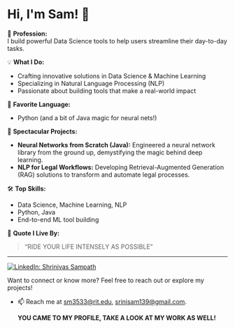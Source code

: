 # Hi, I'm Sam! 👋

🚀 **Profession:**  
I build powerful Data Science tools to help users streamline their day-to-day tasks.

💡 **What I Do:**  
- Crafting innovative solutions in Data Science & Machine Learning  
- Specializing in Natural Language Processing (NLP)  
- Passionate about building tools that make a real-world impact

🐍 **Favorite Language:**  
- Python (and a bit of Java magic for neural nets!)

🌟 **Spectacular Projects:**  
- **Neural Networks from Scratch (Java):** Engineered a neural network library from the ground up, demystifying the magic behind deep learning.  
- **NLP for Legal Workflows:** Developing Retrieval-Augmented Generation (RAG) solutions to transform and automate legal processes.

🛠️ **Top Skills:**  
- Data Science, Machine Learning, NLP  
- Python, Java  
- End-to-end ML tool building

💬 **Quote I Live By:**  
> “RIDE YOUR LIFE INTENSELY AS POSSIBLE”

---

[![LinkedIn: Shrinivas Sampath](https://img.shields.io/badge/-LinkedIn-blue?style=flat-square&logo=Linkedin&logoColor=white&link=https://www.linkedin.com/in/shrinivas-sampath)](https://www.linkedin.com/in/shrinivas-sampath)

Want to connect or know more? Feel free to reach out or explore my projects!
- 📫 Reach me at sm3533@rit.edu, srinisam139@gmail.com.


  **YOU CAME TO MY PROFILE, TAKE A LOOK AT MY WORK AS WELL!**

<!---
srinisam139/srinisam139 is a ✨ special ✨ repository because its `README.md` (this file) appears on your GitHub profile.
You can click the Preview link to take a look at your changes.
--->
